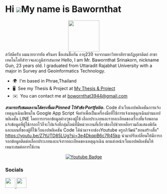 Hi ![](https://user-images.githubusercontent.com/18350557/176309783-0785949b-9127-417c-8b55-ab5a4333674e.gif)My name is Bawornthat
============================================================================================================================================

<div id="header" align="center">
  <img src="https://media.giphy.com/media/M9gbBd9nbDrOTu1Mqx/giphy.gif" width="100"/>
</div>
สวัสดีครับ ผมนายบวรทัต ศรีนคร ชื่อเล่นชื่อกัน อายุ23ปี จบจากมหาวิทยาลัยราชภัฏอุตรดิตถ์ สาขาเทคโนโลยีสำรวจและภูมิสารสนเทศ 
Hello, I am Mr. Bawornthat Srinakorn, nickname Gun, 23 years old. I graduated from Uttaradit Rajabhat University with a major in Survey and Geoinformatics Technology.

* 🌍  I'm based in Phrae,Thailand
* 🖥️  See my Thesis & Project at [My Thesis & Project](https://drive.google.com/drive/folders/1E0tGuF4S26yfJshoxIZiVd65DEnjSVzC?usp=sharing)
* ✉️  You can contact me at [bowornthat3944@gmail.com](mailto:bowornthat3944@gmail.com)

***สามารถรับชมผลงานได้ตรงที่ผม Pinned ไว้หัวข้อ Portfolio.***
Code ตัวเว็บแอปพลิเคชันการแจ้งเหตุฉุกเฉินเขียนใน Google App Script จัดทำเพื่อเป็นเครื่องมือที่ใช้การแจ้งเหตุฉุกเฉินผ่านแอปพลิเคชั่น LINE โดยการกรอกข้อมูลต่างๆของผู้ใช้ เลือกประเภทและรายละเอียดของเรื่องที่แจ้งพอกดแจ้งข้อมูลที่ผู้ใช้กรอกไว้ก็จะไปแจ้งที่กลุ่มไลน์ที่มีหน่วยงานที่เกี่ยวข้องไปช่วยเหลือรวมถึงแสดงพิกัดและแผนที่ของผู้ที่ใช้เว็บแอปพลิเคชัน 
Code ได้นำมาจากช่องYoutube ครูอภิวัฒน์"สอนสร้างสื่อ" https://youtu.be/Z7tUTD85LUg?si=3e4DkqpB6c7R45kp นำมาปรับเปลี่ยนให้มีการกรอกข้อมูลติดต่อเลือกประเภทและแจ้งรายละเอียดของเหตุฉุกเฉิน ตกแต่งหน้าเว็บแอปพลิเคชันให้เหมาะสมต่อการใช้งาน


<div id="badges" align="center">
<a href="https://www.youtube.com/@KruApiwat">
    <img src="https://img.shields.io/badge/YouTube-red?style=for-the-badge&logo=youtube&logoColor=white" alt="Youtube Badge"/>
  </a>
</div>

### Socials

<p align="left"> <a href="https://www.facebook.com/GxUxN/" target="_blank" rel="noreferrer"> <picture> <source media="(prefers-color-scheme: dark)" srcset="https://raw.githubusercontent.com/danielcranney/readme-generator/main/public/icons/socials/facebook-dark.svg" /> <source media="(prefers-color-scheme: light)" srcset="https://raw.githubusercontent.com/danielcranney/readme-generator/main/public/icons/socials/facebook.svg" /> <img src="https://raw.githubusercontent.com/danielcranney/readme-generator/main/public/icons/socials/facebook.svg" width="32" height="32" /> </picture> </a> <a href="https://www.github.com/bawornthat3944" target="_blank" rel="noreferrer"> <picture> <source media="(prefers-color-scheme: dark)" srcset="https://raw.githubusercontent.com/danielcranney/readme-generator/main/public/icons/socials/github-dark.svg" /> <source media="(prefers-color-scheme: light)" srcset="https://raw.githubusercontent.com/danielcranney/readme-generator/main/public/icons/socials/github.svg" /> <img src="https://raw.githubusercontent.com/danielcranney/readme-generator/main/public/icons/socials/github.svg" width="32" height="32" /> </picture> </a></p>
